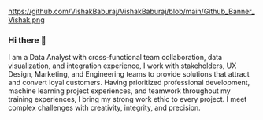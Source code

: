 https://github.com/VishakBaburaj/VishakBaburaj/blob/main/Github_Banner_Vishak.png
### Hi there 👋
I am a Data Analyst with cross-functional team collaboration, data visualization, and integration experience, I work with stakeholders, UX Design, Marketing, and Engineering teams to provide solutions that attract and convert loyal customers. Having prioritized professional development, machine learning project experiences, and teamwork throughout my training experiences, I bring my strong work ethic to every project. I meet complex challenges with creativity, integrity, and precision.

